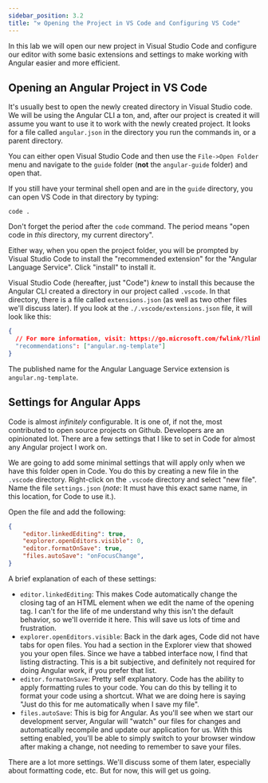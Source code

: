 ```yaml
---
sidebar_position: 3.2
title: "⚒️ Opening the Project in VS Code and Configuring VS Code"
---
```


In this lab we will open our new project in Visual Studio Code and configure our editor with some basic extensions and settings to make working with Angular easier and more efficient.

## Opening an Angular Project in VS Code

It's usually best to open the newly created directory in Visual Studio code. We will be using the Angular CLI a ton, and, after our project is created it will assume you want to use it to work with the newly created project. It looks for a file called `angular.json` in the directory you run the commands in, or a parent directory.

You can either open Visual Studio Code and then use the `File->Open Folder` menu and navigate to the `guide` folder (**not** the `angular-guide` folder) and open that.

If you still have your terminal shell open and are in the `guide` directory, you can open VS Code in that directory by typing:

```shell
code .
```

Don't forget the period after the `code` command. The period means "open code in *this* directory, my current directory".

Either way, when you open the project folder, you will be prompted by Visual Studio Code to install the "recommended extension" for the "Angular Language Service". Click "install" to install it.

Visual Studio Code (hereafter, just "Code") *knew* to install this because the Angular CLI created a directory in our project called `.vscode`. In that directory, there is a file called `extensions.json` (as well as two other files we'll discuss later). If you look at the `./.vscode/extensions.json` file, it will look like this:

```json title="./.vscode/extensions.json"
{
  // For more information, visit: https://go.microsoft.com/fwlink/?linkid=827846
  "recommendations": ["angular.ng-template"]
}
```

The published name for the Angular Language Service extension is `angular.ng-template`. 

## Settings for Angular Apps

Code is almost *infinitely* configurable. It is one of, if not the, most contributed to open source projects on Github. Developers are an opinionated lot. There are a few settings that I like to set in Code for almost any Angular project I work on. 

We are going to add some minimal settings that will apply only when we have this folder open in Code. You do this by creating a new file in the `.vscode` directory. Right-click on the `.vscode` directory and select "new file". Name the file `settings.json` (*note*: It must have this exact same name, in this location, for Code to use it.).

Open the file and add the following:

```json title="./.vscode/settings.json"
{
    "editor.linkedEditing": true,
    "explorer.openEditors.visible": 0,
    "editor.formatOnSave": true,
    "files.autoSave": "onFocusChange",
}
```

A brief explanation of each of these settings:

- `editor.linkedEditing`: This makes Code automatically change the closing tag of an HTML element when we edit the name of the opening tag. I can't for the life of me understand why this isn't the default behavior, so we'll override it here. This will save us lots of time and frustration.
- `explorer.openEditors.visible`: Back in the dark ages, Code did not have tabs for open files. You had a section in the Explorer view that showed you your open files. Since we have a tabbed interface now, I find that listing distracting. This is a bit subjective, and definitely not required for doing Angular work, if you prefer that list.
- `editor.formatOnSave`: Pretty self explanatory. Code has the ability to apply formatting rules to your code. You can do this by telling it to format your code using a shortcut. What we are doing here is saying "Just do this for me automatically when I save my file".
- `files.autoSave`: This is big for Angular. As you'll see when we start our development server, Angular will "watch" our files for changes and automatically recompile and update our application for us. With this setting enabled, you'll be able to simply switch to your browser window after making a change, not needing to remember to save your files.

There are a lot more settings. We'll discuss some of them later, especially about formatting code, etc. But for now, this will get us going.